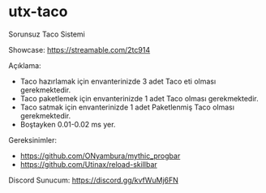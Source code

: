 # utx-taco
Sorunsuz Taco Sistemi

Showcase: https://streamable.com/2tc914

Açıklama:
- Taco hazırlamak için envanterinizde 3 adet Taco eti olması gerekmektedir.
- Taco paketlemek için envanterinizde 1 adet Taco olması gerekmektedir.
- Taco satmak için envanterinizde 1 adet Paketlenmiş Taco olması gerekmektedir.
- Boştayken 0.01-0.02 ms yer.

Gereksinimler:
- https://github.com/ONyambura/mythic_progbar
- https://github.com/Utinax/reload-skillbar

Discord Sunucum: https://discord.gg/kvfWuMj6FN
